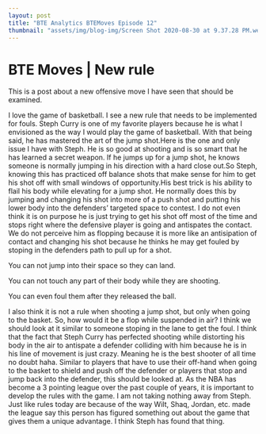 ```yaml
---
layout: post
title: "BTE Analytics BTEMoves Episode 12"
thumbnail: "assets/img/blog-img/Screen Shot 2020-08-30 at 9.37.28 PM.webp"
---
```


# BTE Moves | New rule

This is a post about a new offensive move I have seen that should be examined. 

I love the game of basketball. I see a new rule that needs to be implemented for fouls. Steph Curry is one of my favorite players because he is what I envisioned as the way I would play the game of basketball. With that being said, he has mastered the art of the jump shot.Here is the one and only issue I have with Steph. He is so good at shooting and is so smart that he has learned a secret weapon. If he jumps up for a jump shot, he knows someone is normally jumping in his direction with a hard close out.So Steph, knowing this has practiced off balance shots that make sense for him to get his shot off with small windows of opportunity.His best trick is his ability to flail his body while elevating for a jump shot. He normally does this by jumping and changing his shot into more of a push shot and putting his lower body into the defenders’ targeted space to contest. I do not even think it is on purpose he is just trying to get his shot off most of the time and stops right where the defensive player is going and antispates the contact. We do not perceive him as flopping because it is more like an antisipation of contact and changing his shot because he thinks he may get fouled by stoping in the defenders path to pull up for a shot.   

You can not jump into their space so they can land. 

You can not touch any part of their body while they are shooting. 

You can even foul them after they released the ball. 

 I also think it is not a rule when shooting a jump shot, but only when going to the basket. So, how would it be a flop while suspended in air? I think we should look at it similar to someone stoping in the lane to get the foul. I think that the fact that Steph Curry has perfected shooting while distorting his body in the air to antispate a defender colliding with him because he is in his line of movement is just crazy. Meaning he is the best shooter of all time no doubt haha. Similar to players that have to use their off-hand when going to the basket to shield and push off the defender or players that stop and jump back into the defender, this should be looked at. As the NBA has become a 3 pointing league over the past couple of years, it is important to develop the rules with the game. I am not taking nothing away from Steph. Just like rules today are because of the way Wilt, Shaq, Jordan, etc. made the league say this person has figured something out about the game that gives them a unique advantage. I think Steph has found that thing.
